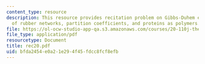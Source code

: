 ```yaml
---
content_type: resource
description: This resource provides recitation problem on Gibbs-Duhem equation, swelling
  of rubber networks, partition coefficients, and proteins as polymers.
file: https://ol-ocw-studio-app-qa.s3.amazonaws.com/courses/20-110j-thermodynamics-of-biomolecular-systems-fall-2005/bfda2454e0a21e294f45fdcc8fcf8efb_rec20.pdf
file_type: application/pdf
resourcetype: Document
title: rec20.pdf
uid: bfda2454-e0a2-1e29-4f45-fdcc8fcf8efb
---
```

